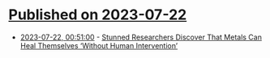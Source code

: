 # [Published on 2023-07-22](index.md)

* [2023-07-22, 00:51:00](https://soylentnews.org/article.pl?sid=23/07/21/0953221&from=rss) - [Stunned Researchers Discover That Metals Can Heal Themselves ‘Without Human Intervention’](https://soylentnews.org/article.pl?sid=23/07/21/0953221&from=rss)
